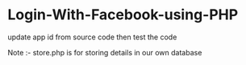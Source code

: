 # Login-With-Facebook-using-PHP

update app id from source code then test the code

Note :-  store.php is for storing details in our own database
